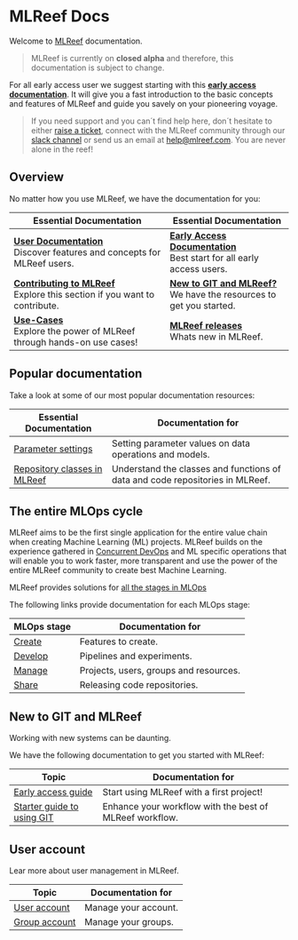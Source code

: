 # MLReef Docs

Welcome to [MLReef](https://mlreef.com) documentation.

> MLReef is currently on **closed alpha** and therefore, this documentation is subject to change.

For all early access user we suggest starting with this [**early access documentation**](5-early_access_guide.md). It will give you a fast introduction to the basic concepts and features of MLReef and guide you savely on your pioneering voyage.

> If you need support and you can´t find help here, don´t hesitate to either [raise a ticket](https://gitlab.com/mlreef/frontend/issues), connect with the MLReef community through our [slack channel](https://mlreefcommunity.slack.com) or send us an email at help@mlreef.com. You are never alone in the reef!


## Overview

No matter how you use MLReef, we have the documentation for you:

| Essential Documentation  | Essential Documentation  |
|---|---|
| [**User Documentation**](0-README.md)<br>Discover features and concepts for MLReef users. | [**Early Access Documentation**](5-early_access_guide.md)<br>Best start for all early access users. |
| [**Contributing to MLReef**](6-contributing.md)<br>Explore this section if you want to contribute.  | [**New to GIT and MLReef?**](#new_to_git)<br>We have the resources to get you started.  |
| [**Use-Cases**](3-use_cases/0-README.md)<br>Explore the power of MLReef through hands-on use cases!  | [**MLReef releases**](0-general/1-releases.md)<br>Whats new in MLReef.  |


## Popular documentation

Take a look at some of our most popular documentation resources:

| Essential Documentation | Documentation for |
|---|---|
| [Parameter settings](0-general/0-concepts/3-parameters.md)  | Setting parameter values on data operations and models. |
| [Repository classes in MLReef](0-general/1-repositories/0-README.md)  | Understand the classes and functions of data and code repositories in MLReef. |


## The entire MLOps cycle

MLReef aims to be the first single application for the entire value chain when creating Machine Learning (ML) projects.
MLReef builds on the experience gathered in [Concurrent DevOps](https://en.wikipedia.org/wiki/DevOps) and ML specific operations that will enable you to work faster, more transparent and use the power of the entire MLReef community to create best Machine Learning.

MLReef provides solutions for [all the stages in MLOps](0-general/0-concepts/0-mlops/0-README.md)

The following links provide documentation for each MLOps stage:

| MLOps stage  | Documentation for  |
|---|---|
| [Create](0-general/0-concepts/0-mlops/1-create.md)  | Features to create. |
| [Develop](0-general/0-concepts/0-mlops/2-develop.md)  | Pipelines and experiments. |
| [Manage](0-general/0-concepts/0-mlops/3-manage.md)  | Projects, users, groups and resources. |
| [Share](0-general/0-concepts/0-mlops/4-share.md)  | Releasing code repositories. |

## <a name="new_to_git"></a> New to GIT and MLReef

Working with new systems can be daunting.

We have the following documentation to get you started with MLReef:

| Topic  | Documentation for  |
|---|---|
| [Early access guide](5-early_access_guide.md)  |  Start using MLReef with a first project! |
| [Starter guide to using GIT](0-concepts/1-new_to_git.md)  | Enhance your workflow with the best of MLReef workflow. |


## <a name="user_account"></a> User account

Lear more about user management in MLReef.

| Topic  | Documentation for  |
|---|---|
| [User account](3-settings/1-users.md)  | 	Manage your account. |
| [Group account](3-settings/2-groups.md)  | Manage your groups. |
